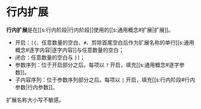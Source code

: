# 行内扩展

**行内扩展**是在[[s:行内阶段|行内阶段]]使用的[[s:通用概念#扩展|扩展]]。

- 开启：`[{`、任意数量的空白、`#`、剪除首尾空白后作为扩展名称的单行<wbr />
  [[s:通用概念#逐字内容|逐字内容]]与任意数量的空白；
- 闭合：任意数量的空白与 `}]`；
- 参数序列：位于开启部分之后。每项以 `?` 开启，填充[[s:通用概念#逐字参数]]。
- 子内容序列：位于参数序列部分之后。每项以 `|`
  开启，填充[[s:行内阶段#行内参数|行内参数]]。

扩展名称大小写不敏感。
